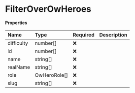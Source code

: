 # FilterOverOwHeroes

**Properties**

| Name       | Type         | Required | Description |
| :--------- | :----------- | :------- | :---------- |
| difficulty | number[]     | ❌       |             |
| id         | number[]     | ❌       |             |
| name       | string[]     | ❌       |             |
| realName   | string[]     | ❌       |             |
| role       | OwHeroRole[] | ❌       |             |
| slug       | string[]     | ❌       |             |

<!-- This file was generated by liblab | https://liblab.com/ -->
